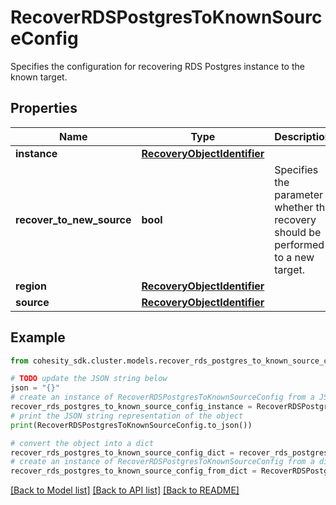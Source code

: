 # RecoverRDSPostgresToKnownSourceConfig

Specifies the configuration for recovering RDS Postgres instance to the known target.

## Properties

Name | Type | Description | Notes
------------ | ------------- | ------------- | -------------
**instance** | [**RecoveryObjectIdentifier**](RecoveryObjectIdentifier.md) |  | [optional] 
**recover_to_new_source** | **bool** | Specifies the parameter whether the recovery should be performed to a new target. | [optional] 
**region** | [**RecoveryObjectIdentifier**](RecoveryObjectIdentifier.md) |  | [optional] 
**source** | [**RecoveryObjectIdentifier**](RecoveryObjectIdentifier.md) |  | [optional] 

## Example

```python
from cohesity_sdk.cluster.models.recover_rds_postgres_to_known_source_config import RecoverRDSPostgresToKnownSourceConfig

# TODO update the JSON string below
json = "{}"
# create an instance of RecoverRDSPostgresToKnownSourceConfig from a JSON string
recover_rds_postgres_to_known_source_config_instance = RecoverRDSPostgresToKnownSourceConfig.from_json(json)
# print the JSON string representation of the object
print(RecoverRDSPostgresToKnownSourceConfig.to_json())

# convert the object into a dict
recover_rds_postgres_to_known_source_config_dict = recover_rds_postgres_to_known_source_config_instance.to_dict()
# create an instance of RecoverRDSPostgresToKnownSourceConfig from a dict
recover_rds_postgres_to_known_source_config_from_dict = RecoverRDSPostgresToKnownSourceConfig.from_dict(recover_rds_postgres_to_known_source_config_dict)
```
[[Back to Model list]](../README.md#documentation-for-models) [[Back to API list]](../README.md#documentation-for-api-endpoints) [[Back to README]](../README.md)



